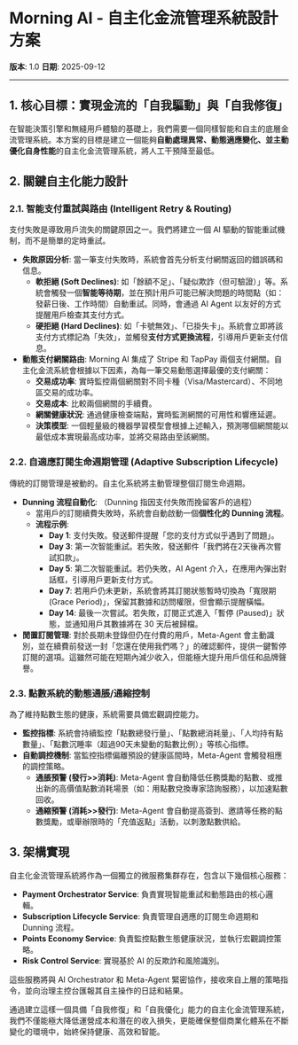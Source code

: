 


# Morning AI - 自主化金流管理系統設計方案

**版本**: 1.0
**日期**: 2025-09-12

---

## 1. 核心目標：實現金流的「自我驅動」與「自我修復」

在智能決策引擎和無縫用戶體驗的基礎上，我們需要一個同樣智能和自主的底層金流管理系統。本方案的目標是建立一個能夠**自動處理異常、動態適應變化、並主動優化自身性能**的自主化金流管理系統，將人工干預降至最低。

## 2. 關鍵自主化能力設計

### 2.1. 智能支付重試與路由 (Intelligent Retry & Routing)

支付失敗是導致用戶流失的關鍵原因之一。我們將建立一個 AI 驅動的智能重試機制，而不是簡單的定時重試。

- **失敗原因分析**: 當一筆支付失敗時，系統會首先分析支付網關返回的錯誤碼和信息。
  - **軟拒絕 (Soft Declines)**: 如「餘額不足」、「疑似欺詐（但可驗證）」等。系統會觸發一個**智能等待期**，並在預計用戶可能已解決問題的時間點（如：發薪日後、工作時間）自動重試。同時，會通過 AI Agent 以友好的方式提醒用戶檢查其支付方式。
  - **硬拒絕 (Hard Declines)**: 如「卡號無效」、「已掛失卡」。系統會立即將該支付方式標記為「失效」，並觸發**支付方式更換流程**，引導用戶更新支付信息。
- **動態支付網關路由**: Morning AI 集成了 Stripe 和 TapPay 兩個支付網關。自主化金流系統會根據以下因素，為每一筆交易動態選擇最優的支付網關：
  - **交易成功率**: 實時監控兩個網關對不同卡種（Visa/Mastercard）、不同地區交易的成功率。
  - **交易成本**: 比較兩個網關的手續費。
  - **網關健康狀況**: 通過健康檢查端點，實時監測網關的可用性和響應延遲。
  - **決策模型**: 一個輕量級的機器學習模型會根據上述輸入，預測哪個網關能以最低成本實現最高成功率，並將交易路由至該網關。

### 2.2. 自適應訂閱生命週期管理 (Adaptive Subscription Lifecycle)

傳統的訂閱管理是被動的。自主化系統將主動管理整個訂閱生命週期。

- **Dunning 流程自動化**: （Dunning 指因支付失敗而挽留客戶的過程）
  - 當用戶的訂閱續費失敗時，系統會自動啟動一個**個性化的 Dunning 流程**。
  - **流程示例**:
    - **Day 1**: 支付失敗。發送郵件提醒「您的支付方式似乎遇到了問題」。
    - **Day 3**: 第一次智能重試。若失敗，發送郵件「我們將在2天後再次嘗試扣款」。
    - **Day 5**: 第二次智能重試。若仍失敗，AI Agent 介入，在應用內彈出對話框，引導用戶更新支付方式。
    - **Day 7**: 若用戶仍未更新，系統會將其訂閱狀態暫時切換為「寬限期 (Grace Period)」，保留其數據和訪問權限，但會顯示提醒橫幅。
    - **Day 14**: 最後一次嘗試。若失敗，訂閱正式進入「暫停 (Paused)」狀態，並通知用戶其數據將在 30 天后被歸檔。
- **閒置訂閱管理**: 對於長期未登錄但仍在付費的用戶，Meta-Agent 會主動識別，並在續費前發送一封「您還在使用我們嗎？」的確認郵件，提供一鍵暫停訂閱的選項。這雖然可能在短期內減少收入，但能極大提升用戶信任和品牌聲譽。

### 2.3. 點數系統的動態通脹/通縮控制

為了維持點數生態的健康，系統需要具備宏觀調控能力。

- **監控指標**: 系統會持續監控「點數總發行量」、「點數總消耗量」、「人均持有點數量」、「點數沉睡率（超過90天未變動的點數比例）」等核心指標。
- **自動調控機制**: 當監控指標偏離預設的健康區間時，Meta-Agent 會觸發相應的調控策略。
  - **通脹預警 (發行>>消耗)**: Meta-Agent 會自動降低任務獎勵的點數、或推出新的高價值點數消耗場景（如：用點數兌換專家諮詢服務），以加速點數回收。
  - **通縮預警 (消耗>>發行)**: Meta-Agent 會自動提高簽到、邀請等任務的點數獎勵，或舉辦限時的「充值返點」活動，以刺激點數供給。

## 3. 架構實現

自主化金流管理系統將作為一個獨立的微服務集群存在，包含以下幾個核心服務：

- **Payment Orchestrator Service**: 負責實現智能重試和動態路由的核心邏輯。
- **Subscription Lifecycle Service**: 負責管理自適應的訂閱生命週期和 Dunning 流程。
- **Points Economy Service**: 負責監控點數生態健康狀況，並執行宏觀調控策略。
- **Risk Control Service**: 實現基於 AI 的反欺詐和風險識別。

這些服務將與 AI Orchestrator 和 Meta-Agent 緊密協作，接收來自上層的策略指令，並向治理主控台匯報其自主操作的日誌和結果。

通過建立這樣一個具備「自我修復」和「自我優化」能力的自主化金流管理系統，我們不僅能極大降低運營成本和潛在的收入損失，更能確保整個商業化體系在不斷變化的環境中，始終保持健康、高效和智能。

